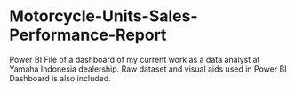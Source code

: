 # Motorcycle-Units-Sales-Performance-Report
Power BI File of a dashboard of my current work as a data analyst at Yamaha Indonesia dealership. Raw dataset and visual aids used in Power BI Dashboard is also included.
